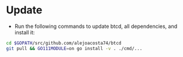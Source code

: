 # Update

* Run the following commands to update btcd, all dependencies, and install it:

```bash
cd $GOPATH/src/github.com/alejoacosta74/btcd
git pull && GO111MODULE=on go install -v . ./cmd/...
```
